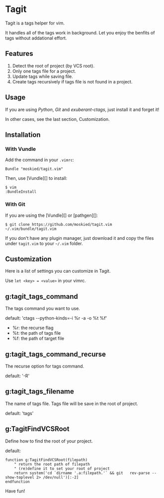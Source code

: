 Tagit
=====

Tagit is a tags helper for vim.

It handles all of the tags work in background. Let you enjoy the benfits of tags without addational effort.

Features
--------

1. Detect the root of project (by VCS root).
2. Only one tags file for a project.
3. Update tags while saving file.
4. Create tags recursively if tags file is not found in a project.

Usage
-----

If you are using *Python*, *Git* and *exuberant-ctags*, just install it and forget it!

In other cases, see the last section, Customization.

Installation
------------

### With Vundle

Add the command in your `.vimrc`:

    Bundle "moskied/tagit.vim"

Then, use [Vundle][] to install:

    $ vim 
    :BundleInstall

### With Git

If you are using the [Vundle][] or [pathgen][]:

    $ git clone https://github.com/moskied/tagit.vim ~/.vim/bundle/tagit.vim

If you don't have any plugin manager, just download it and copy the files under `tagit.vim` to your `~/.vim` folder.        

Customization
-------------

Here is a list of settings you can customize in Tagit.

Use `let <key> = <value>` in your vimrc.

## g:tagit_tags_command

The tags command you want to use.

default: 'ctags --python-kinds=-i %r -a -o %t %f'

* %r: the recurse flag
* %t: the path of tags file
* %f: the path of target file

## g:tagit_tags_command_recurse

The recurse option for tags command.

default: '-R'

## g:tagit_tags_filename

The name of tags file. Tags file will be save in the root of project.

default: 'tags'

## g:TagitFindVCSRoot

Define how to find the root of your project.

default: 

    function g:TagitFindVCSRoot(filepath)
        " return the root path of filepath
        " (re)define it to set your root of project
        return system('cd `dirname '.a:filepath.'` && git   rev-parse --show-toplevel 2> /dev/null')[:-2]
    endfunction

Have fun!
